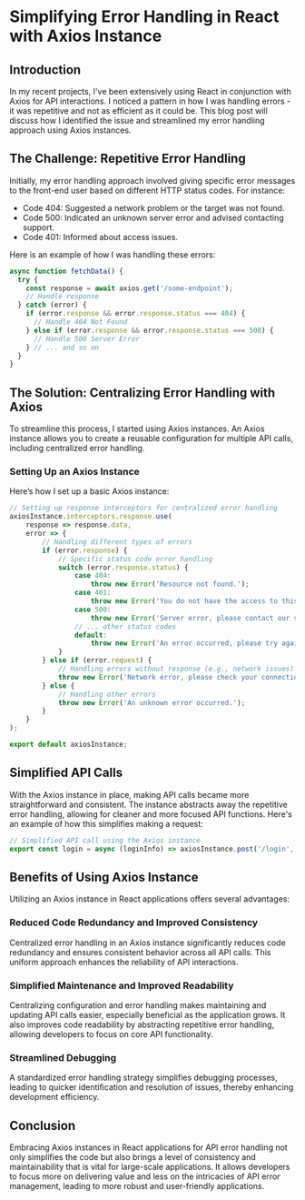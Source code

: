 # Simplifying Error Handling in React with Axios Instance

## Introduction
In my recent projects, I've been extensively using React in conjunction with Axios for API interactions. I noticed a pattern in how I was handling errors - it was repetitive and not as efficient as it could be. This blog post will discuss how I identified the issue and streamlined my error handling approach using Axios instances.

## The Challenge: Repetitive Error Handling
Initially, my error handling approach involved giving specific error messages to the front-end user based on different HTTP status codes. For instance:
- Code 404: Suggested a network problem or the target was not found.
- Code 500: Indicated an unknown server error and advised contacting support.
- Code 401: Informed about access issues.

Here is an example of how I was handling these errors:

```javascript
async function fetchData() {
  try {
    const response = await axios.get('/some-endpoint');
    // Handle response
  } catch (error) {
    if (error.response && error.response.status === 404) {
      // Handle 404 Not Found
    } else if (error.response && error.response.status === 500) {
      // Handle 500 Server Error
    } // ... and so on
  }
}
```

## The Solution: Centralizing Error Handling with Axios
To streamline this process, I started using Axios instances. An Axios instance allows you to create a reusable configuration for multiple API calls, including centralized error handling.

### Setting Up an Axios Instance
Here’s how I set up a basic Axios instance:
```javascript
// Setting up response interceptors for centralized error handling
axiosInstance.interceptors.response.use(
    response => response.data,
    error => {
        // Handling different types of errors
        if (error.response) {
            // Specific status code error handling
            switch (error.response.status) {
                case 404:
                    throw new Error('Resource not found.');
                case 401:
                    throw new Error('You do not have the access to this resource');
                case 500:
                    throw new Error('Server error, please contact our support.');
                // ... other status codes
                default:
                    throw new Error('An error occurred, please try again.');
            }
        } else if (error.request) {
            // Handling errors without response (e.g., network issues)
            throw new Error('Network error, please check your connection.');
        } else {
            // Handling other errors
            throw new Error('An unknown error occurred.');
        }
    }
);

export default axiosInstance;
```

## Simplified API Calls
With the Axios instance in place, making API calls became more straightforward and consistent. The instance abstracts away the repetitive error handling, allowing for cleaner and more focused API functions. Here's an example of how this simplifies making a request:

```javascript
// Simplified API call using the Axios instance
export const login = async (loginInfo) => axiosInstance.post('/login', loginInfo);
```

## Benefits of Using Axios Instance

Utilizing an Axios instance in React applications offers several advantages:

### Reduced Code Redundancy and Improved Consistency
Centralized error handling in an Axios instance significantly reduces code redundancy and ensures consistent behavior across all API calls. This uniform approach enhances the reliability of API interactions.

### Simplified Maintenance and Improved Readability
Centralizing configuration and error handling makes maintaining and updating API calls easier, especially beneficial as the application grows. It also improves code readability by abstracting repetitive error handling, allowing developers to focus on core API functionality.

### Streamlined Debugging
A standardized error handling strategy simplifies debugging processes, leading to quicker identification and resolution of issues, thereby enhancing development efficiency.

## Conclusion
Embracing Axios instances in React applications for API error handling not only simplifies the code but also brings a level of consistency and maintainability that is vital for large-scale applications. It allows developers to focus more on delivering value and less on the intricacies of API error management, leading to more robust and user-friendly applications.
